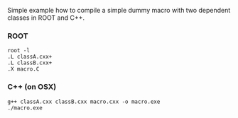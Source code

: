 Simple example how to compile a simple dummy macro with two dependent classes in ROOT and C++.

### ROOT
```
root -l
.L classA.cxx+
.L classB.cxx+
.X macro.C
```

### C++ (on OSX)
```
g++ classA.cxx classB.cxx macro.cxx -o macro.exe
./macro.exe
```


